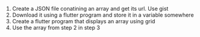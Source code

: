 1. Create a JSON file conatining an array and get its url. Use gist
2. Download it using a flutter program and store it in a variable somewhere
3. Create a flutter program that displays an array using grid
4. Use the array from step 2 in step 3
